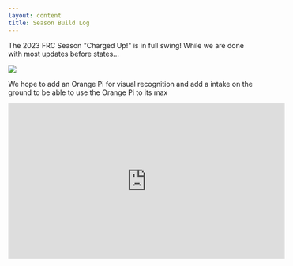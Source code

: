 ```yaml
---
layout: content
title: Season Build Log
---
```


The 2023 FRC Season "Charged Up!" is in full swing! While we are done with most updates before states...

![](/assets/Robotplacingcone.jpg)

We hope to add an Orange Pi for visual recognition and add a intake on the ground to be able to use the Orange Pi to its max

<iframe width="560" height="315" src="https://www.youtube.com/embed/6mTKYkMKUdQ" title="YouTube video player" frameborder="0" allow="accelerometer; autoplay; clipboard-write; encrypted-media; gyroscope; picture-in-picture; web-share" allowfullscreen></iframe>

